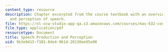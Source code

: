 ```yaml
---
content_type: resource
description: Chapter excerpted from the course textbook with an overview of the production
  and perception of speech.
file: https://ol-ocw-studio-app-qa.s3.amazonaws.com/courses/mas-632-conversational-computer-systems-fall-2008/9b3e0415f1018de4961d20130ee95a90_shmandt_txt_ch2.pdf
file_type: application/pdf
resourcetype: Document
title: Speech Production and Perception
uid: 9b3e0415-f101-8de4-961d-20130ee95a90
---
```

